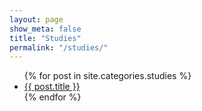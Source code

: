 ```yaml
---
layout: page
show_meta: false
title: "Studies"
permalink: "/studies/"
---
```

<ul>
    {% for post in site.categories.studies %}
    <li><a href="{{ site.url }}{{ site.baseurl }}{{ post.url }}">{{ post.title }}</a></li>
    {% endfor %}
</ul>